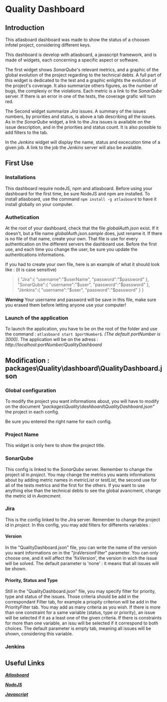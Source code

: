 # Quality Dashboard

## Introduction

This atlasboard dashboard was made to show the status of a choosen infotel project, considering different keys.

This dashboard is develop with atlasboard, a javascript framework, and is made of widgets, each concerning a specific aspect or software.

The first widget shows *SonarQube*'s relevant metrics, and a graphic of the global evolution of the project regarding to the technical debts. A full part of this widget is dedicated to the test and a graphic enlights the evolution of the project's coverage. It also summarize others figures, as the number of bugs, the complexiy or the violations. Each metric is a link to the *SonarQube* server. If there is an error in one of the tests, the coverage grafic will turn red.

The Second widget summarize *Jira* issues. A summary of the issues numbers, by priorities and status, is above a tab describing all the issues. As in the *SonarQube* widget, a link to the Jira issues is available on the issue description, and in the priorities and status count. It is also possible to add filters to the tab.

In the *Jenkins* widget will display the name, status and excecution time of a given job. A link to the job the *Jenkins* server will also be available.


## First Use

### Installations 

This dashboard require nodeJS, npm and atlasboard.
Before using your dashboard for the first time, be sure NodeJS and npm are installed.
To install atlasboard, use the command  `npm install -g atlasboard` to have it install globally on your computer.

### Authetication
At the root of your dashboard, check that the file *globalAuth.json* exist. If it doesn't, but a file name *globalAuth.json.sample* does, just rename it. If there is no file of that name, create your own. 
That file is use for every authentication on the different servers the dashboard use. Before the first use, and each time you change the user, be sure you update the authentications informations.

If you had to create your own file, here is an example of what it should look like : (it is case sensitive)
>    {
>       "Jira":{
>            "username":"$userName",
>            "password":"$password"
>        },
>        "SonarQube":{
>           "username":"$user",
>           "password":"$password"
>        },
>        "Jenkins":{
>           "username":"$user",
>           "password":"$password"
>        }
>    }

**_Warning_**
Your username and password will be save in this file, make sure you erased them before letting anyone use your computer!

### Launch of the application
To launch the application, you have to be on the root of the folder and use the command : `atlasboard start $portNumber$`. *(The default portNumber is 3000)*.
The application will be on the adress : _http://localhost:$portNumber$/QualityDashboard_ 

## Modification : __packages\Quality\dashboard\QualityDashboard.json__

### Global configuration

To modify the project you want informations about, you will have to modify on the document *"packages\Quality\dashboard\QualityDashboard.json"* the project in each config.

Be sure you entered the right name for each config. 
### Project Name
This widget is only here to show the project title.

### SonarQube
This config is linked to the *SonarQube* server. Remember to change the project id in _project_.
You may change the metrics you wants informations about by adding metric names in _metricList_ or _testList_, the second use for all of the tests metrics and the first for the others. 
If you want to use anything else than the technical debts to see the global avancment, change the metric id in *Avancment*.

### Jira
This is the config linked to the *Jir*a server. Remember to change the project id in _project_.
In this config, you may add filters for differents variables :  

#### Version
In the "QualityDashboard.json" file, you can write the name of the version you want informations on in the "jiraVersionFilter" parameter. You can only choose one, and it will affect the 'fixVersion', the version in wich the issue will be solved.
The default parameter is 'none' : it means that all issues will be shown.
#### Priority, Status and Type

Still in the "QualityDashboard.json" file, you may specify filter for priority, type and status of the issues. Those criteria should be add in the correspondant Filter tab, for example a priopity criterion will be add in the PriorityFilter tab. You may add as many criteria as you wish.
If there is more than one constraint for a same variable (status, type or priority), an issue will be selected if it as a least one of the given criteria.
If there is constraints for more than one variable, an issu will be selected if it correspond to both choices.
The default parameter is empty tab, meaning all issues will be shown, considering this variable.

### Jenkins

## Useful Links

[**_Atlasboard_**](https://bitbucket.org/atlassian/atlasboard/wiki/Home)

[**_NodeJS_**](https://nodejs.org/dist/latest-v6.x/docs/api/)

[**_Javascript_**](https://developer.mozilla.org/en-US/docs/Web/JavaScript)